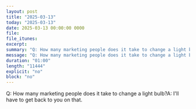 ```yaml
---
layout: post
title: "2025-03-13"
today: "2025-03-13"
date: 2025-03-13 00:00:00 0000
file:
file_itunes:
excerpt:
summary: "Q: How many marketing people does it take to change a light bulb?A: I'll have to get back to you on that."
message: "Q: How many marketing people does it take to change a light bulb?A: I'll have to get back to you on that."
duration: "01:00"
length: "11444"
explicit: "no"
block: "no"
---
```

Q: How many marketing people does it take to change a light bulb?A: I'll have to get back to you on that.

